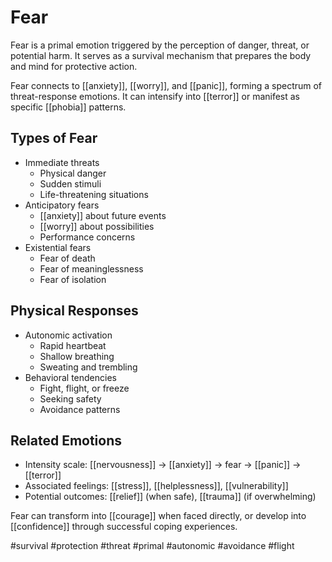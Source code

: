 # Fear

Fear is a primal emotion triggered by the perception of danger, threat, or potential harm. It serves as a survival mechanism that prepares the body and mind for protective action.

Fear connects to [[anxiety]], [[worry]], and [[panic]], forming a spectrum of threat-response emotions. It can intensify into [[terror]] or manifest as specific [[phobia]] patterns.

## Types of Fear
- Immediate threats
  - Physical danger
  - Sudden stimuli
  - Life-threatening situations
- Anticipatory fears
  - [[anxiety]] about future events
  - [[worry]] about possibilities
  - Performance concerns
- Existential fears
  - Fear of death
  - Fear of meaninglessness
  - Fear of isolation

## Physical Responses
- Autonomic activation
  - Rapid heartbeat
  - Shallow breathing
  - Sweating and trembling
- Behavioral tendencies
  - Fight, flight, or freeze
  - Seeking safety
  - Avoidance patterns

## Related Emotions
- Intensity scale: [[nervousness]] → [[anxiety]] → fear → [[panic]] → [[terror]]
- Associated feelings: [[stress]], [[helplessness]], [[vulnerability]]
- Potential outcomes: [[relief]] (when safe), [[trauma]] (if overwhelming)

Fear can transform into [[courage]] when faced directly, or develop into [[confidence]] through successful coping experiences.

#survival #protection #threat #primal #autonomic #avoidance #flight